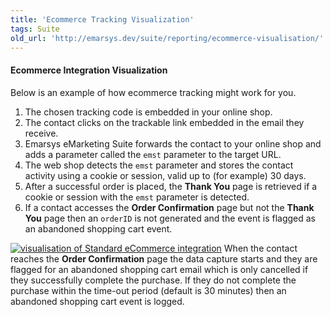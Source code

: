 ```yaml
---
title: 'Ecommerce Tracking Visualization'
tags: Suite
old_url: 'http://emarsys.dev/suite/reporting/ecommerce-visualisation/'
---
```


#### Ecommerce Integration Visualization

 Below is an example of how ecommerce tracking might work for you.

1. The chosen tracking code is embedded in your online shop.
2. The contact clicks on the trackable link embedded in the email they receive.
3. Emarsys eMarketing Suite forwards the contact to your online shop and adds a parameter called the `emst` parameter to the target URL.
4. The web shop detects the `emst` parameter and stores the contact activity using a cookie or session, valid up to (for example) 30 days.
5. After a successful order is placed, the **Thank You** page is retrieved if a cookie or session with the `emst` parameter is detected.
6. If a contact accesses the **Order Confirmation** page but not the **Thank You** page then an `orderID` is not generated and the event is flagged as an abandoned shopping cart event.
 
[![visualisation of Standard eCommerce integration](/assets/images/Ecommerce_tracking_04-1.png)](/assets/images/Ecommerce_tracking_04-1.png) When the contact reaches the **Order Confirmation** page the data capture starts and they are flagged for an abandoned shopping cart email which is only cancelled if they successfully complete the purchase. If they do not complete the purchase within the time-out period (default is 30 minutes) then an abandoned shopping cart event is logged.